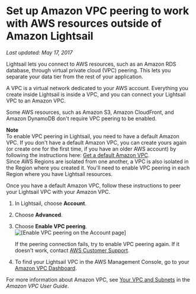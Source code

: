 # Set up Amazon VPC peering to work with AWS resources outside of Amazon Lightsail<a name="lightsail-how-to-set-up-vpc-peering-with-aws-resources"></a>

 *Last updated: May 17, 2017* 

Lightsail lets you connect to AWS resources, such as an Amazon RDS database, through virtual private cloud \(VPC\) peering\. This lets you separate your data tier from the rest of your application\.

A VPC is a virtual network dedicated to your AWS account\. Everything you create inside Lightsail is inside a VPC, and you can connect your Lightsail VPC to an Amazon VPC\.

Some AWS resources, such as Amazon S3, Amazon CloudFront, and Amazon DynamoDB don't require VPC peering to be enabled\.

**Note**  
To enable VPC peering in Lightsail, you need to have a default Amazon VPC\. If you don't have a default Amazon VPC, you can create yours again \(or create one for the first time, if you have an older AWS account\) by following the instructions here: [Get a default Amazon VPC](https://aws.amazon.com/premiumsupport/knowledge-center/deleted-default-vpc/)\.  
Since AWS Regions are isolated from one another, a VPC is also isolated in the Region where you created it\. You'll need to enable VPC peering in each Region where you have Lightsail resources\.

Once you have a default Amazon VPC, follow these instructions to peer your Lightsail VPC with your Amazon VPC\.

1. In Lightsail, choose **Account**\.

1. Choose **Advanced**\.

1. Choose **Enable VPC peering**\.  
![\[Enable VPC peering on the Account page\]](https://d9yljz1nd5001.cloudfront.net/en_us/1cade0c7e07039bf59652df47a09d228/images/amazon-lightsail-enable-vpc-peering.png)

   If the peering connection fails, try to enable VPC peering again\. If it doesn't work, contact [AWS Customer Support](https://console.aws.amazon.com/support/home/)\.

1. To find your Lightsail VPC in the AWS Management Console, go to your [Amazon VPC Dashboard](https://console.aws.amazon.com/vpc/)\.

For more information about Amazon VPC, see [Your VPC and Subnets](http://docs.aws.amazon.com/AmazonVPC/latest/UserGuide/VPC_Subnets.html) in the *Amazon VPC User Guide*\.